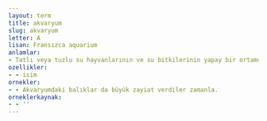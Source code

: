 ```yaml
---
layout: term
title: akvaryum
slug: akvaryum
letter: A
lisan: Fransızca aquarium
anlamlar:
- Tatlı veya tuzlu su hayvanlarının ve su bitkilerinin yapay bir ortamda beslendiği ve yetiştirildiği cam su kabı
ozellikler:
- - isim
ornekler:
- - Akvaryumdaki balıklar da büyük zayiat verdiler zamanla.
orneklerkaynak:
- - ''
---
```

